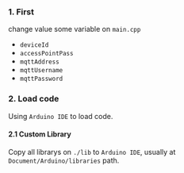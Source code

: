 
### 1. First
change value some variable on `main.cpp`
- `deviceId`
- `accessPointPass`
- `mqttAddress`
- `mqttUsername`
- `mqttPassword`

### 2. Load code
Using `Arduino IDE` to load code.
#### 2.1 Custom Library
Copy all librarys on `./lib` to `Arduino IDE`, usually at `Document/Arduino/libraries` path.